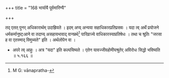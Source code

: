 +++
title = "168 भार्यायै पूर्वमारिण्यै"

+++


तद् एतत् पुनर् अधिकारार्थम् उदाह्रियते । इदम् अप्य् अन्यया सहाधिकारप्रतिप्रसवः । यदा त्व् अर्थे प्रयोजने धर्मकर्मानुष्ट्ःआने वा तदाप्य् असहायभावाद् वानप्रथे[^२८२] पारिव्राज्ये वाधिकारस्याप्रतिषेधः । तथा च श्रुतिः "जरसा ह वा एतस्माद् विमुच्यते" इति । अर्थलोपेन वा । 


[^२८२]:
     M G: vānapratha-

- अपरे त्व् आहुः । अत्र "यदा" इति कल्पयिष्यते । एतेन यावज्जीवहोमीयश्रुतेर् अविरोधः सिद्धो भविष्यति ॥ ५.१६६ ॥